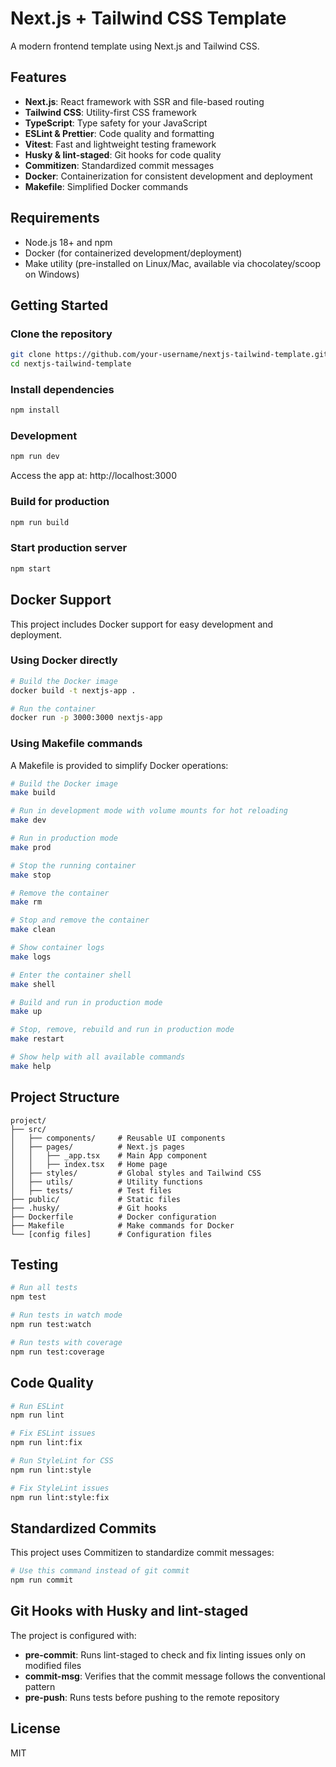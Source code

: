# Next.js + Tailwind CSS Template

A modern frontend template using Next.js and Tailwind CSS.

## Features

- **Next.js**: React framework with SSR and file-based routing
- **Tailwind CSS**: Utility-first CSS framework
- **TypeScript**: Type safety for your JavaScript
- **ESLint & Prettier**: Code quality and formatting
- **Vitest**: Fast and lightweight testing framework
- **Husky & lint-staged**: Git hooks for code quality
- **Commitizen**: Standardized commit messages
- **Docker**: Containerization for consistent development and deployment
- **Makefile**: Simplified Docker commands

## Requirements

- Node.js 18+ and npm
- Docker (for containerized development/deployment)
- Make utility (pre-installed on Linux/Mac, available via chocolatey/scoop on Windows)

## Getting Started

### Clone the repository

```bash
git clone https://github.com/your-username/nextjs-tailwind-template.git
cd nextjs-tailwind-template
```

### Install dependencies

```bash
npm install
```

### Development

```bash
npm run dev
```

Access the app at: http://localhost:3000

### Build for production

```bash
npm run build
```

### Start production server

```bash
npm start
```

## Docker Support

This project includes Docker support for easy development and deployment.

### Using Docker directly

```bash
# Build the Docker image
docker build -t nextjs-app .

# Run the container
docker run -p 3000:3000 nextjs-app
```

### Using Makefile commands

A Makefile is provided to simplify Docker operations:

```bash
# Build the Docker image
make build

# Run in development mode with volume mounts for hot reloading
make dev

# Run in production mode
make prod

# Stop the running container
make stop

# Remove the container
make rm

# Stop and remove the container
make clean

# Show container logs
make logs

# Enter the container shell
make shell

# Build and run in production mode
make up

# Stop, remove, rebuild and run in production mode
make restart

# Show help with all available commands
make help
```

## Project Structure

```
project/
├── src/
│   ├── components/     # Reusable UI components
│   ├── pages/          # Next.js pages
│   │   ├── _app.tsx    # Main App component
│   │   ├── index.tsx   # Home page
│   ├── styles/         # Global styles and Tailwind CSS
│   ├── utils/          # Utility functions
│   ├── tests/          # Test files
├── public/             # Static files
├── .husky/             # Git hooks
├── Dockerfile          # Docker configuration
├── Makefile            # Make commands for Docker
└── [config files]      # Configuration files
```

## Testing

```bash
# Run all tests
npm test

# Run tests in watch mode
npm run test:watch

# Run tests with coverage
npm run test:coverage
```

## Code Quality

```bash
# Run ESLint
npm run lint

# Fix ESLint issues
npm run lint:fix

# Run StyleLint for CSS
npm run lint:style

# Fix StyleLint issues
npm run lint:style:fix
```

## Standardized Commits

This project uses Commitizen to standardize commit messages:

```bash
# Use this command instead of git commit
npm run commit
```

## Git Hooks with Husky and lint-staged

The project is configured with:

- **pre-commit**: Runs lint-staged to check and fix linting issues only on modified files
- **commit-msg**: Verifies that the commit message follows the conventional pattern
- **pre-push**: Runs tests before pushing to the remote repository

## License

MIT
